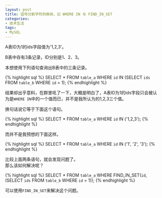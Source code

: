 ```yaml
---
layout: post
title: 逗号分割字符的麻烦，记 WHERE IN 与 FIND_IN_SET
categories:
- 技术生活
tags:
- MySQL
---
```


A表ID为1的ids字段值为'1,2,3'。

B表中存有3条记录，ID分别是1、2、3。

本想使用下列语句查询出B表中的三条记录。

{% highlight sql %}
SELECT * FROM `table_a` WHERE `id` IN (SELECT `ids` FROM `table_b` WHERE `id` = 1);
{% endhighlight %}

结果却出乎意料，在群里吼了一下，大概是明白了，A表ID为1的ids字段只会被认为是`WHERE IN`中的一个值而已，并不是我所认为的1,2,3三个值。

换句话说它等于下面这个语句。

{% highlight sql %}
SELECT * FROM `table_a` WHERE `id` IN ('1,2,3');
{% endhighlight %}

而并不是我预想的下面这样。

{% highlight sql %}
SELECT * FROM `table_a` WHERE `id` IN ('1', '2', '3');
{% endhighlight %}

比较上面两条语句，就会发现问题了。  
那么该如何解决呢？

{% highlight sql %}
SELECT * FROM `table_a` WHERE FIND_IN_SET(`id`, (SELECT `ids` FROM `table_b` WHERE `id` = 1));
{% endhighlight %}

可以使用`FIND_IN_SET`来解决这个问题。  


